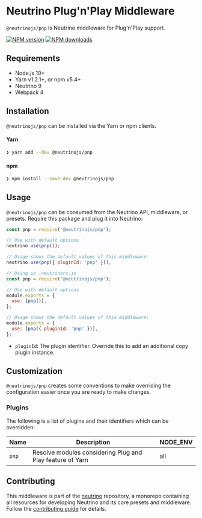 # Neutrino Plug'n'Play Middleware

`@neutrinojs/pnp` is Neutrino middleware for Plug'n'Play support.

[![NPM version][npm-image]][npm-url] [![NPM downloads][npm-downloads]][npm-url]

## Requirements

- Node.js 10+
- Yarn v1.2.1+, or npm v5.4+
- Neutrino 9
- Webpack 4

## Installation

`@neutrinojs/pnp` can be installed via the Yarn or npm clients.

#### Yarn

```bash
❯ yarn add --dev @neutrinojs/pnp
```

#### npm

```bash
❯ npm install --save-dev @neutrinojs/pnp
```

## Usage

`@neutrinojs/pnp` can be consumed from the Neutrino API, middleware, or presets.
Require this package and plug it into Neutrino:

```js
const pnp = require('@neutrinojs/pnp');

// Use with default options
neutrino.use(pnp());

// Usage shows the default values of this middleware:
neutrino.use(pnp({ pluginId: 'pnp' }));
```

```js
// Using in .neutrinorc.js
const pnp = require('@neutrinojs/pnp');

// Use with default options
module.exports = {
  use: [pnp()],
};

// Usage shows the default values of this middleware:
module.exports = {
  use: [pnp({ pluginId: 'pnp' })],
};
```

- `pluginId`: The plugin identifier. Override this to add an additional copy
  plugin instance.

## Customization

`@neutrinojs/pnp` creates some conventions to make overriding the configuration
easier once you are ready to make changes.

### Plugins

The following is a list of plugins and their identifiers which can be
overridden:

| Name  | Description                                               | NODE_ENV |
| ----- | --------------------------------------------------------- | -------- |
| `pnp` | Resolve modules considering Plug and Play feature of Yarn | all      |

## Contributing

This middleware is part of the
[neutrino](https://github.com/neutrinojs/neutrino) repository, a monorepo
containing all resources for developing Neutrino and its core presets and
middleware. Follow the
[contributing guide](https://neutrinojs.org/contributing/) for details.

[npm-image]: https://img.shields.io/npm/v/@neutrinojs/pnp.svg
[npm-downloads]: https://img.shields.io/npm/dt/@neutrinojs/pnp.svg
[npm-url]: https://www.npmjs.com/package/@neutrinojs/pnp
